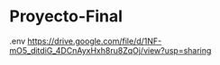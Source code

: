 # Proyecto-Final

.env https://drive.google.com/file/d/1NF-mO5_ditdiG_4DCnAyxHxh8ru8ZqOj/view?usp=sharing
